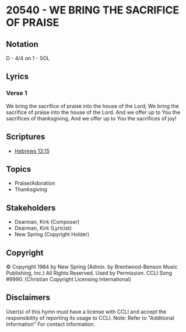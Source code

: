 # 20540 - WE BRING THE SACRIFICE OF PRAISE

## Notation

D - 4/4 on 1 - SOL

## Lyrics

### Verse 1

We bring the sacrifice of praise into the house of the Lord; We bring the sacrifice of praise into the house of the Lord. And we offer up to You the sacrifices of thanksgiving, And we offer up to You the sacrifices of joy!


## Scriptures

- [Hebrews 13:15](https://www.biblegateway.com/passage/?search=Hebrews%2013%3A15)

## Topics

- Praise/Adoration
- Thanksgiving

## Stakeholders

- Dearman, Kirk (Composer)
- Dearman, Kirk (Lyricist)
- New Spring (Copyright Holder)

## Copyright

© Copyright 1984 by New Spring (Admin. by Brentwood-Benson Music Publishing, Inc.) All Rights Reserved. Used by Permission. CCLI Song #9990.
(Christian Copyright Licensing International)

## Disclaimers

User(s) of this hymn must have a license with CCLI and accept the responsibility of reporting its usage to CCLI.
Note: Refer to "Additional Information" For contact information.

